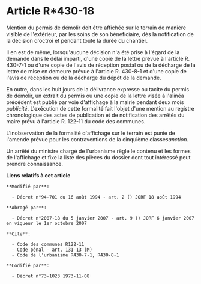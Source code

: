 # Article R*430-18

Mention du permis de démolir doit être affichée sur le terrain de manière visible de l'extérieur, par les soins de son
bénéficiaire, dès la notification de la décision d'octroi et pendant toute la durée du chantier.

Il en est de même, lorsqu'aucune décision n'a été prise à l'égard de la demande dans le délai imparti, d'une copie de la
lettre prévue à l'article R. 430-7-1 ou d'une copie de l'avis de réception postal ou de la décharge de la lettre de mise en
demeure prévue à l'article R. 430-8-1 et d'une copie de l'avis de réception ou de la décharge du dépôt de la demande.

En outre, dans les huit jours de la délivrance expresse ou tacite du permis de démolir, un extrait du permis ou une copie de
la lettre visée à l'alinéa précédent est publié par voie d'affichage à la mairie pendant deux mois *publicité*. L'exécution
de cette formalité fait l'objet d'une mention au registre chronologique des actes de publication et de notification des
arrêtés du maire prévu à l'article R. 122-11 du code des communes.

L'inobservation de la formalité d'affichage sur le terrain est punie de l'amende prévue pour les contraventions de la
cinquième classe*sanction*.

Un arrêté du ministre chargé de l'urbanisme règle le contenu et les formes de l'affichage et fixe la liste des pièces du
dossier dont tout intéressé peut prendre connaissance.

**Liens relatifs à cet article**

	**Modifié par**:

	  - Décret n°94-701 du 16 août 1994 - art. 2 () JORF 18 août 1994

	**Abrogé par**:

	  - Décret n°2007-18 du 5 janvier 2007 - art. 9 () JORF 6 janvier 2007 en vigueur le 1er octobre 2007

	**Cite**:

	  - Code des communes R122-11
	  - Code pénal - art. 131-13 (M)
	  - Code de l'urbanisme R430-7-1, R430-8-1

	**Codifié par**:

	  - Décret n°73-1023 1973-11-08

